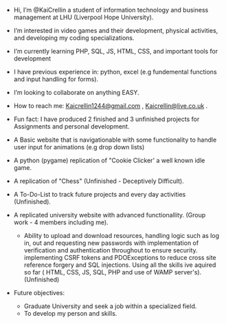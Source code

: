 -  Hi, I’m @KaiCrellin a student of information technology and business management at LHU (Liverpool Hope University).
  
-  I’m interested in video games and their development, physical activities, and developing my coding specializations.
  
-  I’m currently learning PHP, SQL, JS, HTML, CSS, and important tools for development
  
-  I have previous experience in: python, excel (e.g fundemental functions and input handling for forms).
  
-  I’m looking to collaborate on anything EASY.
  
-  How to reach me: Kaicrellin1244@gmail.com , Kaicrellin@live.co.uk .

-  Fun fact: I have produced 2 finished and 3 unfinished projects for Assignments and personal development.
- A Basic website that is navigationable with some functionality to handle user input for animations (e.g drop down lists)
- A python (pygame) replication of "Cookie Clicker' a well known idle game.
- A replication of "Chess" (Unfinished - Deceptively Difficult).
- A To-Do-List to track future projects and every day activities (Unfinished).
- A replicated university website with advanced functionallity. (Group work - 4 members including me).
  - Ability to upload and download resources, handling logic such as log in, out and requesting new passwords with implementation of verification and authentication throughout
    to ensure security. implementing CSRF tokens and PDOExceptions to reduce cross site reference forgery and SQL injections.
    Using all the skills ive aquired so far ( HTML, CSS, JS, SQL, PHP and use of WAMP server's). (Unfinished)
              

              
- Future objectives:
    - Graduate University and seek a job within a specialized field.
    - To develop my person and skills.
   

<!---
KaiCrellin/KaiCrellin is a ✨ special ✨ repository because its `README.md` (this file) appears on your GitHub profile.
You can click the Preview link to take a look at your changes.
--->
